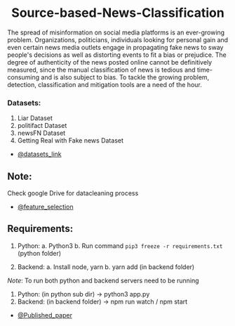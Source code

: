 <div align="center">
	<h1>Source-based-News-Classification</h1>
</div>

The spread of misinformation on social media platforms is an ever-growing problem. Organizations, politicians, individuals looking for personal gain and even certain news media outlets engage in propagating fake news to sway people's decisions as well as distorting events to fit a bias or prejudice. The degree of authenticity of the news posted online cannot be definitively measured, since the manual classification of news is tedious and time-consuming and is also subject to bias. To tackle the growing problem, detection, classification and mitigation tools are a need of the hour.

### Datasets:

1. Liar Dataset
2. politifact Dataset
3. newsFN Dataset
4. Getting Real with Fake news Dataset

- [@datasets_link](https://github.com/sumeetkr/AwesomeFakeNews)

## Note:

Check google Drive for datacleaning process
- [@feature_selection](https://docs.google.com/document/d/126HW_b7yylWT2_eS_NYvPheeg9P0sMVUjAMaamhPEZ4/edit?usp=sharing)


## Requirements:

1.  Python:
	a. Python3 
	b. Run command ```pip3 freeze -r requirements.txt``` (python folder)

2. Backend:
	a. Install node, yarn
	b. yarn add (in backend folder)

*Note*: To run both python and backend servers need to be running
1. Python: (in python sub dir) -> python3 app.py
2. Backend: (in backend folder) -> npm run watch / npm start

- [@Published_paper](http://www.ijirset.com/upload/2020/june/115_4_Source.PDF)
